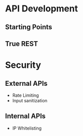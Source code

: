 # API Development

## Starting Points

## True REST

# Security 

## External APIs

- Rate Limiting
- Input sanitization

## Internal APIs

- IP Whitelisting